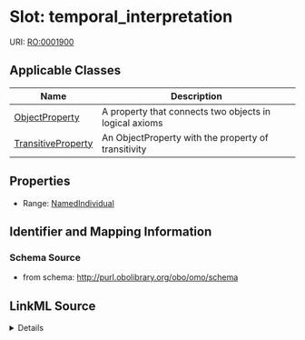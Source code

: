 # Slot: temporal_interpretation

URI: [RO:0001900](http://purl.obolibrary.org/obo/RO_0001900)



<!-- no inheritance hierarchy -->




## Applicable Classes

| Name | Description |
| --- | --- |
[ObjectProperty](ObjectProperty.md) | A property that connects two objects in logical axioms
[TransitiveProperty](TransitiveProperty.md) | An ObjectProperty with the property of transitivity






## Properties

* Range: [NamedIndividual](NamedIndividual.md)







## Identifier and Mapping Information







### Schema Source


* from schema: http://purl.obolibrary.org/obo/omo/schema




## LinkML Source

<details>
```yaml
name: temporal_interpretation
from_schema: http://purl.obolibrary.org/obo/omo/schema
rank: 1000
slot_uri: RO:0001900
alias: temporal_interpretation
domain_of:
- ObjectProperty
range: NamedIndividual

```
</details>